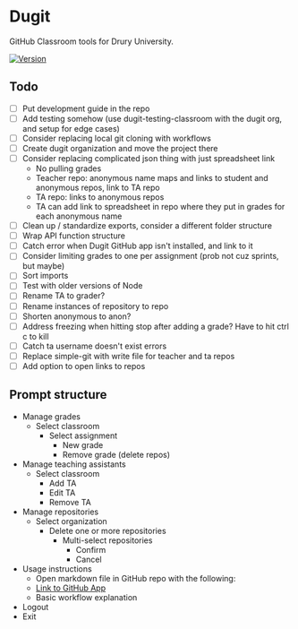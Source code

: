 # Dugit

GitHub Classroom tools for Drury University.

[![Version](https://img.shields.io/npm/v/dugit.svg)](https://npmjs.org/package/dugit)

## Todo

- [ ] Put development guide in the repo
- [ ] Add testing somehow (use dugit-testing-classroom with the dugit org, and setup for edge cases)
- [ ] Consider replacing local git cloning with workflows
- [ ] Create dugit organization and move the project there
- [ ] Consider replacing complicated json thing with just spreadsheet link
  - No pulling grades
  - Teacher repo: anonymous name maps and links to student and anonymous repos, link to TA repo
  - TA repo: links to anonymous repos
  - TA can add link to spreadsheet in repo where they put in grades for each anonymous name
- [ ] Clean up / standardize exports, consider a different folder structure
- [ ] Wrap API function structure
- [ ] Catch error when Dugit GitHub app isn't installed, and link to it
- [ ] Consider limiting grades to one per assignment (prob not cuz sprints, but maybe)
- [ ] Sort imports
- [ ] Test with older versions of Node
- [ ] Rename TA to grader?
- [ ] Rename instances of repository to repo
- [ ] Shorten anonymous to anon?
- [ ] Address freezing when hitting stop after adding a grade? Have to hit ctrl c to kill
- [ ] Catch ta username doesn't exist errors
- [ ] Replace simple-git with write file for teacher and ta repos
- [ ] Add option to open links to repos

## Prompt structure

- Manage grades
    - Select classroom
        - Select assignment
            - New grade
            - Remove grade (delete repos)
- Manage teaching assistants
    - Select classroom
        - Add TA
        - Edit TA
        - Remove TA
- Manage repositories
    - Select organization
        - Delete one or more repositories
            - Multi-select repositories
                - Confirm
                - Cancel
- Usage instructions
    - Open markdown file in GitHub repo with the following:
    - [Link to GitHub App](https://github.com/apps/dugit-app/installations/select_target)
    - Basic workflow explanation
- Logout
- Exit
